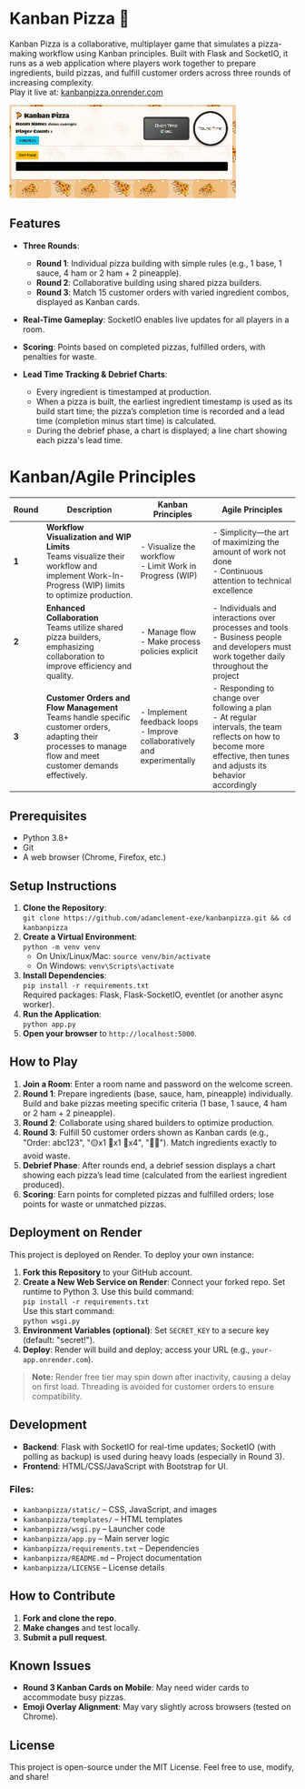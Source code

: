 # Kanban Pizza 🍕
Kanban Pizza is a collaborative, multiplayer game that simulates a pizza-making workflow using Kanban principles. Built with Flask and SocketIO, it runs as a web application where players work together to prepare ingredients, build pizzas, and fulfill customer orders across three rounds of increasing complexity.  
Play it live at: [kanbanpizza.onrender.com](https://kanbanpizza.onrender.com)

![game gif](https://github.com/adamclement-exe/kanbanpizza/blob/main/static/1.gif?raw=true)
## Features
- **Three Rounds**:  
  - **Round 1**: Individual pizza building with simple rules (e.g., 1 base, 1 sauce, 4 ham or 2 ham + 2 pineapple).  
  - **Round 2**: Collaborative building using shared pizza builders.  
  - **Round 3**: Match 15 customer orders with varied ingredient combos, displayed as Kanban cards.
    
- **Real-Time Gameplay**: SocketIO enables live updates for all players in a room.
    
- **Scoring**: Points based on completed pizzas, fulfilled orders, with penalties for waste.
  
- **Lead Time Tracking & Debrief Charts**:  
  - Every ingredient is timestamped at production.
  - When a pizza is built, the earliest ingredient timestamp is used as its build start time; the pizza’s completion time is recorded and a lead time (completion minus start time) is calculated.
  - During the debrief phase, a chart is displayed; a line chart showing each pizza's lead time.

# Kanban/Agile Principles

| Round | Description | Kanban Principles | Agile Principles |
|-------|-------------|-------------------|------------------|
| **1** | **Workflow Visualization and WIP Limits**<br>Teams visualize their workflow and implement Work-In-Progress (WIP) limits to optimize production. | - Visualize the workflow<br>- Limit Work in Progress (WIP) | - Simplicity—the art of maximizing the amount of work not done<br>- Continuous attention to technical excellence |
| **2** | **Enhanced Collaboration**<br>Teams utilize shared pizza builders, emphasizing collaboration to improve efficiency and quality. | - Manage flow<br>- Make process policies explicit | - Individuals and interactions over processes and tools<br>- Business people and developers must work together daily throughout the project |
| **3** | **Customer Orders and Flow Management**<br>Teams handle specific customer orders, adapting their processes to manage flow and meet customer demands effectively. | - Implement feedback loops<br>- Improve collaboratively and experimentally | - Responding to change over following a plan<br>- At regular intervals, the team reflects on how to become more effective, then tunes and adjusts its behavior accordingly |

## Prerequisites
- Python 3.8+  
- Git  
- A web browser (Chrome, Firefox, etc.)

## Setup Instructions
1. **Clone the Repository**:  
   `git clone https://github.com/adamclement-exe/kanbanpizza.git && cd kanbanpizza`
2. **Create a Virtual Environment**:  
   `python -m venv venv`  
   - On Unix/Linux/Mac: `source venv/bin/activate`  
   - On Windows: `venv\Scripts\activate`
3. **Install Dependencies**:  
   `pip install -r requirements.txt`  
   Required packages: Flask, Flask-SocketIO, eventlet (or another async worker).
4. **Run the Application**:  
   `python app.py`
5. **Open your browser** to `http://localhost:5000`.

## How to Play
1. **Join a Room**: Enter a room name and password on the welcome screen.
2. **Round 1**: Prepare ingredients (base, sauce, ham, pineapple) individually. Build and bake pizzas meeting specific criteria (1 base, 1 sauce, 4 ham or 2 ham + 2 pineapple).
3. **Round 2**: Collaborate using shared builders to optimize production.
4. **Round 3**: Fulfill 50 customer orders shown as Kanban cards (e.g., "Order: abc123", "🟡x1 🔴x1 🥓x4", "🍕🥓"). Match ingredients exactly to avoid waste.
5. **Debrief Phase**: After rounds end, a debrief session displays a chart showing each pizza’s lead time (calculated from the earliest ingredient produced).
6. **Scoring**: Earn points for completed pizzas and fulfilled orders; lose points for waste or unmatched pizzas.

## Deployment on Render
This project is deployed on Render. To deploy your own instance:
1. **Fork this Repository** to your GitHub account.
2. **Create a New Web Service on Render**: Connect your forked repo. Set runtime to Python 3. Use this build command:  
   `pip install -r requirements.txt`  
   Use this start command:  
   `python wsgi.py`
3. **Environment Variables (optional)**: Set `SECRET_KEY` to a secure key (default: "secret!").
4. **Deploy**: Render will build and deploy; access your URL (e.g., `your-app.onrender.com`).

> **Note:** Render free tier may spin down after inactivity, causing a delay on first load. Threading is avoided for customer orders to ensure compatibility.

## Development
- **Backend**: Flask with SocketIO for real-time updates; SocketIO (with polling as backup) is used during heavy loads (especially in Round 3).
- **Frontend**: HTML/CSS/JavaScript with Bootstrap for UI.
  
### Files:
- `kanbanpizza/static/` – CSS, JavaScript, and images  
- `kanbanpizza/templates/` – HTML templates  
- `kanbanpizza/wsgi.py` – Launcher code  
- `kanbanpizza/app.py` – Main server logic  
- `kanbanpizza/requirements.txt` – Dependencies  
- `kanbanpizza/README.md` – Project documentation  
- `kanbanpizza/LICENSE` – License details

## How to Contribute
1. **Fork and clone the repo**.
2. **Make changes** and test locally.
3. **Submit a pull request**.

## Known Issues
- **Round 3 Kanban Cards on Mobile**: May need wider cards to accommodate busy pizzas.
- **Emoji Overlay Alignment**: May vary slightly across browsers (tested on Chrome).

## License
This project is open-source under the MIT License. Feel free to use, modify, and share!
